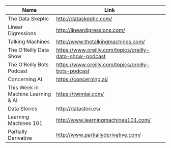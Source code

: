 Name | Link
------------ | ------------- 
The Data Skeptic | http://dataskeptic.com/
Linear Digressions | http://lineardigressions.com/
Talking Machines | http://www.thetalkingmachines.com/
The O’Reilly Data Show | https://www.oreilly.com/topics/oreilly-data-show-podcast
The O’Reilly Bots Podcast | https://www.oreilly.com/topics/oreilly-bots-podcast
Concerning AI | https://concerning.ai/
This Week in Machine Learning & AI | https://twimlai.com/
Data Stories | http://datastori.es/
Learning Machines 101 | http://www.learningmachines101.com/
Partially Derivative | http://www.partiallyderivative.com/
